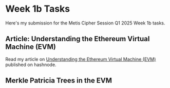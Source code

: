 # Week 1b Tasks

Here's my submission for the Metis Cipher Session Q1 2025 Week 1b tasks.

## Article: Understanding the Ethereum Virtual Machine (EVM)

Read my article on [Understanding the Ethereum Virtual Machine (EVM)]() published on hashnode.

## Merkle Patricia Trees in the EVM

